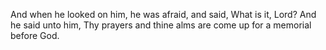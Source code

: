 And when he looked on him, he was afraid, and said, What is it, Lord? And he said unto him, Thy prayers and thine alms are come up for a memorial before God.
